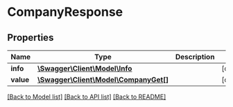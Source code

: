 # CompanyResponse

## Properties
Name | Type | Description | Notes
------------ | ------------- | ------------- | -------------
**info** | [**\Swagger\Client\Model\Info**](Info.md) |  | [optional] 
**value** | [**\Swagger\Client\Model\CompanyGet[]**](CompanyGet.md) |  | [optional] 

[[Back to Model list]](../README.md#documentation-for-models) [[Back to API list]](../README.md#documentation-for-api-endpoints) [[Back to README]](../README.md)



